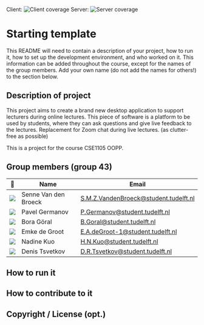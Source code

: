 Client: ![Client coverage](https://gitlab.ewi.tudelft.nl/cse1105/2019-2020/organisation/repository-template/badges/master/coverage.svg?job=client-test)
Server: ![Server coverage](https://gitlab.ewi.tudelft.nl/cse1105/2019-2020/organisation/repository-template/badges/master/coverage.svg?job=server-test)


# Starting template

This README will need to contain a description of your project, how to run it, how to set up the development environment, and who worked on it.
This information can be added throughout the course, except for the names of the group members.
Add your own name (do not add the names for others!) to the section below.

## Description of project
This project aims to create a brand new desktop application to support lecturers during online lectures.
This piece of software is a platform to be used by students, where they can ask questions and give live feedback to the lectures. 
Replacement for Zoom chat during live lectures. (as clutter-free as possible)

This is a project for the course CSE1105 OOPP.


## Group members (group 43)

| 📸 | Name | Email |
|---|---|---|
| ![](https://eu.ui-avatars.com/api/?name=SB&length=4&size=50&color=DDD&background=777&font-size=0.325) |   Senne Van den Broeck   | S.M.Z.VandenBroeck@student.tudelft.nl |
| ![](https://eu.ui-avatars.com/api/?name=PG&length=4&size=50&color=DDD&background=777&font-size=0.325) |   Pavel Germanov   | P.Germanov@student.tudelft.nl |
| ![](https://eu.ui-avatars.com/api/?name=BG&length=4&size=50&color=DDD&background=777&font-size=0.325) |   Bora Göral   | B.Goral@student.tudelft.nl |
| ![](https://eu.ui-avatars.com/api/?name=EG&length=4&size=50&color=DDD&background=777&font-size=0.325) |   Emke de Groot   | E.A.deGroot-1@student.tudelft.nl |
| ![](https://eu.ui-avatars.com/api/?name=NK&length=4&size=50&color=DDD&background=777&font-size=0.325) |   Nadine Kuo   | H.N.Kuo@student.tudelft.nl |
| ![](https://eu.ui-avatars.com/api/?name=DT&length=4&size=50&color=DDD&background=777&font-size=0.325) |   Denis Tsvetkov   | D.R.Tsvetkov@student.tudelft.nl |
<!-- Instructions (remove once assignment has been completed -->
<!-- - Add (only!) your own name to the table above (use Markdown formatting) -->
<!-- - Mention your *student* email address -->
<!-- - Preferably add a recognisable photo, otherwise add your GitLab photo -->
<!-- - (please make sure the photos have the same size) --> 

## How to run it

## How to contribute to it

## Copyright / License (opt.)
